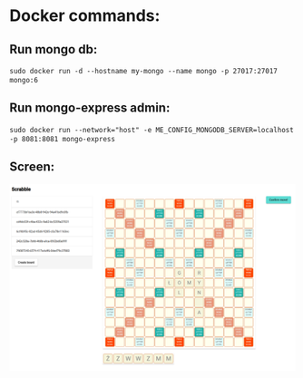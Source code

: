 # Docker commands:

## Run mongo db:
```
sudo docker run -d --hostname my-mongo --name mongo -p 27017:27017 mongo:6
```

## Run mongo-express admin:
```
sudo docker run --network="host" -e ME_CONFIG_MONGODB_SERVER=localhost -p 8081:8081 mongo-express
```

## Screen:

![](cloud-scrabble-v1.png)